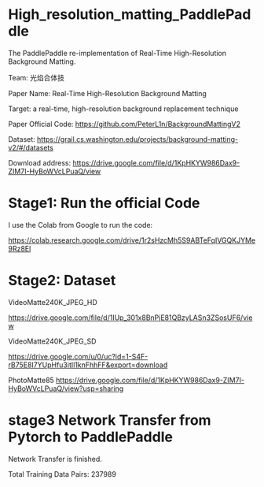# High_resolution_matting_PaddlePaddle

The PaddlePaddle re-implementation of Real-Time High-Resolution Background Matting.

Team: 光焰合体技


Paper Name: Real-Time High-Resolution Background Matting

Target: a real-time, high-resolution background replacement technique

Paper Official Code: https://github.com/PeterL1n/BackgroundMattingV2

Dataset: https://grail.cs.washington.edu/projects/background-matting-v2/#/datasets

Download address: https://drive.google.com/file/d/1KpHKYW986Dax9-ZIM7I-HyBoWVcLPuaQ/view


# Stage1: Run the official Code

I use the Colab from Google to run the code:

https://colab.research.google.com/drive/1r2sHzcMh5S9ABTeFqIVGQKJYMe9Rz8El


# Stage2: Dataset

VideoMatte240K_JPEG_HD

https://drive.google.com/file/d/1IUp_301x8BnPjE81QBzyLASn3ZSosUF6/view

VideoMatte240K_JPEG_SD

https://drive.google.com/u/0/uc?id=1-S4F-rB75E8I7YUpHfu3itIl1knFhhFF&export=download

PhotoMatte85
https://drive.google.com/file/d/1KpHKYW986Dax9-ZIM7I-HyBoWVcLPuaQ/view?usp=sharing

# stage3 Network Transfer from Pytorch to PaddlePaddle

Network Transfer is finished.

Total Training Data Pairs: 237989
